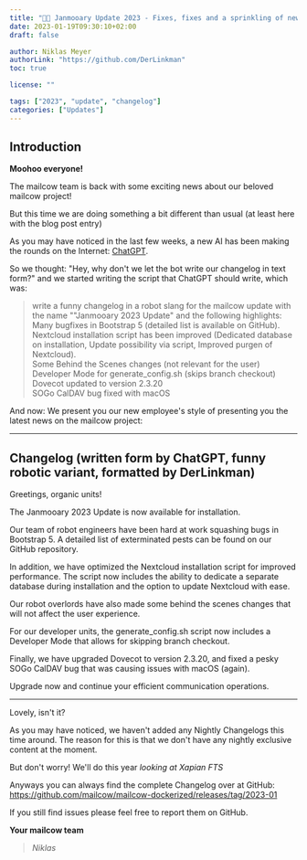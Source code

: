 ```yaml
---
title: "🤖🐄 Janmooary Update 2023 - Fixes, fixes and a sprinkling of new features"
date: 2023-01-19T09:30:10+02:00
draft: false

author: Niklas Meyer
authorLink: "https://github.com/DerLinkman"
toc: true

license: ""

tags: ["2023", "update", "changelog"]
categories: ["Updates"]
---
```


## Introduction

**Moohoo everyone!**

The mailcow team is back with some exciting news about our beloved mailcow project!

But this time we are doing something a bit different than usual (at least here with the blog post entry)

As you may have noticed in the last few weeks, a new AI has been making the rounds on the Internet: [ChatGPT](https://openai.com/blog/chatgpt/).

So we thought: "Hey, why don't we let the bot write our changelog in text form?" and we started writing the script that ChatGPT should write, which was:

> write a funny changelog in a robot slang for the mailcow update with the name ""Janmooary 2023 Update" and the following highlights:<br>
> Many bugfixes in Bootstrap 5 (detailed list is available on GitHub).<br>
> Nextcloud installation script has been improved (Dedicated database on installation, Update possibility via script, Improved purgen of Nextcloud).<br>
> Some Behind the Scenes changes (not relevant for the user)<br>
> Developer Mode for generate_config.sh (skips branch checkout)<br>
> Dovecot updated to version 2.3.20<br>
> SOGo CalDAV bug fixed with macOS<br>

And now: We present you our new employee's style of presenting you the latest news on the mailcow project:

---

## Changelog (written form by ChatGPT, funny robotic variant, formatted by DerLinkman)

Greetings, organic units!

The Janmooary 2023 Update is now available for installation. 

Our team of robot engineers have been hard at work squashing bugs in Bootstrap 5. A detailed list of exterminated pests can be found on our GitHub repository.

In addition, we have optimized the Nextcloud installation script for improved performance. 
The script now includes the ability to dedicate a separate database during installation and the option to update Nextcloud with ease.

Our robot overlords have also made some behind the scenes changes that will not affect the user experience.

For our developer units, the generate_config.sh script now includes a Developer Mode that allows for skipping branch checkout.

Finally, we have upgraded Dovecot to version 2.3.20, and fixed a pesky SOGo CalDAV bug that was causing issues with macOS (again).

Upgrade now and continue your efficient communication operations.

---

Lovely, isn't it?

As you may have noticed, we haven't added any Nightly Changelogs this time around. The reason for this is that we don't have any nightly exclusive content at the moment.

But don't worry! We'll do this year *looking at Xapian FTS*

Anyways you can always find the complete Changelog over at GitHub: 
https://github.com/mailcow/mailcow-dockerized/releases/tag/2023-01

If you still find issues please feel free to report them on GitHub.

**Your mailcow team** <br>
> *Niklas*